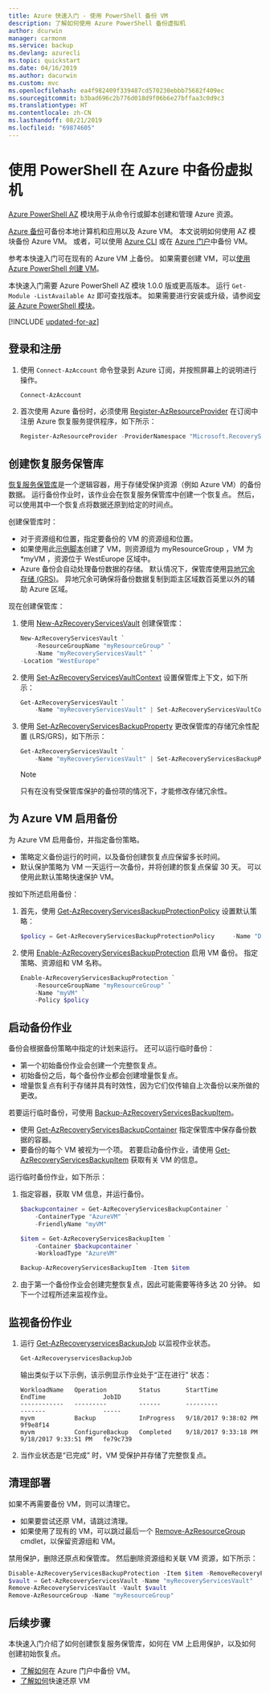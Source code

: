 ```yaml
---
title: Azure 快速入门 - 使用 PowerShell 备份 VM
description: 了解如何使用 Azure PowerShell 备份虚拟机
author: dcurwin
manager: carmonm
ms.service: backup
ms.devlang: azurecli
ms.topic: quickstart
ms.date: 04/16/2019
ms.author: dacurwin
ms.custom: mvc
ms.openlocfilehash: ea4f982409f339487cd570230ebbb75682f409ec
ms.sourcegitcommit: b3bad696c2b776d018d9f06b6e27bffaa3c0d9c3
ms.translationtype: HT
ms.contentlocale: zh-CN
ms.lasthandoff: 08/21/2019
ms.locfileid: "69874605"
---
```

# <a name="back-up-a-virtual-machine-in-azure-with-powershell"></a>使用 PowerShell 在 Azure 中备份虚拟机

[Azure PowerShell AZ](https://docs.microsoft.com/powershell/azure/new-azureps-module-az?view=azps-1.4.0) 模块用于从命令行或脚本创建和管理 Azure 资源。 

[Azure 备份](backup-overview.md)可备份本地计算机和应用以及 Azure VM。 本文说明如何使用 AZ 模块备份 Azure VM。 或者，可以使用 [Azure CLI](quick-backup-vm-cli.md) 或在 [Azure 门户](quick-backup-vm-portal.md)中备份 VM。

参考本快速入门可在现有的 Azure VM 上备份。 如果需要创建 VM，可以[使用 Azure PowerShell 创建 VM](../virtual-machines/scripts/virtual-machines-windows-powershell-sample-create-vm.md?toc=%2fpowershell%2fmodule%2ftoc.json)。

本快速入门需要 Azure PowerShell AZ 模块 1.0.0 版或更高版本。 运行 `Get-Module -ListAvailable Az` 即可查找版本。 如果需要进行安装或升级，请参阅[安装 Azure PowerShell 模块](/powershell/azure/install-az-ps)。

[!INCLUDE [updated-for-az](../../includes/updated-for-az.md)]

## <a name="sign-in-and-register"></a>登录和注册

1. 使用 `Connect-AzAccount` 命令登录到 Azure 订阅，并按照屏幕上的说明进行操作。

    ```powershell
    Connect-AzAccount
    ```
2. 首次使用 Azure 备份时，必须使用 [Register-AzResourceProvider](/powershell/module/az.Resources/Register-azResourceProvider) 在订阅中注册 Azure 恢复服务提供程序，如下所示：

    ```powershell
    Register-AzResourceProvider -ProviderNamespace "Microsoft.RecoveryServices"
    ```


## <a name="create-a-recovery-services-vault"></a>创建恢复服务保管库

[恢复服务保管库](backup-azure-recovery-services-vault-overview.md)是一个逻辑容器，用于存储受保护资源（例如 Azure VM）的备份数据。 运行备份作业时，该作业会在恢复服务保管库中创建一个恢复点。 然后，可以使用其中一个恢复点将数据还原到给定的时间点。

创建保管库时：

- 对于资源组和位置，指定要备份的 VM 的资源组和位置。
- 如果使用此[示例脚本](../virtual-machines/scripts/virtual-machines-windows-powershell-sample-create-vm.md?toc=%2fpowershell%2fmodule%2ftoc.json)创建了 VM，则资源组为 myResourceGroup  ，VM 为 *myVM  ，资源位于 WestEurope  区域中。
- Azure 备份会自动处理备份数据的存储。 默认情况下，保管库使用[异地冗余存储 (GRS)](../storage/common/storage-redundancy-grs.md)。 异地冗余可确保将备份数据复制到距主区域数百英里以外的辅助 Azure 区域。

现在创建保管库：


1. 使用 [New-AzRecoveryServicesVault](/powershell/module/az.recoveryservices/new-azrecoveryservicesvault) 创建保管库：

    ```powershell
    New-AzRecoveryServicesVault `
        -ResourceGroupName "myResourceGroup" `
        -Name "myRecoveryServicesVault" `
    -Location "WestEurope"
    ```

2. 使用 [Set-AzRecoveryServicesVaultContext](/powershell/module/az.RecoveryServices/Set-azRecoveryServicesVaultContext) 设置保管库上下文，如下所示：

    ```powershell
    Get-AzRecoveryServicesVault `
        -Name "myRecoveryServicesVault" | Set-AzRecoveryServicesVaultContext
    ```

3. 使用 [Set-AzRecoveryServicesBackupProperty](https://docs.microsoft.com/powershell/module/az.recoveryservices/Set-AzRecoveryServicesBackupProperty) 更改保管库的存储冗余性配置 (LRS/GRS)，如下所示：
    
    ```powershell
    Get-AzRecoveryServicesVault `
        -Name "myRecoveryServicesVault" | Set-AzRecoveryServicesBackupProperty -BackupStorageRedundancy LocallyRedundant/GeoRedundant
    ```
    > [!NOTE]
    > 只有在没有受保管库保护的备份项的情况下，才能修改存储冗余性。

## <a name="enable-backup-for-an-azure-vm"></a>为 Azure VM 启用备份

为 Azure VM 启用备份，并指定备份策略。

- 策略定义备份运行的时间，以及备份创建恢复点应保留多长时间。
- 默认保护策略为 VM 一天运行一次备份，并将创建的恢复点保留 30 天。 可以使用此默认策略快速保护 VM。 

按如下所述启用备份：

1. 首先，使用 [Get-AzRecoveryServicesBackupProtectionPolicy](/powershell/module/az.recoveryservices/get-azrecoveryservicesbackupprotectionpolicy) 设置默认策略：

    ```powershell
    $policy = Get-AzRecoveryServicesBackupProtectionPolicy     -Name "DefaultPolicy"
    ```

2. 使用 [Enable-AzRecoveryServicesBackupProtection](/powershell/module/az.recoveryservices/enable-azrecoveryservicesbackupprotection) 启用 VM 备份。 指定策略、资源组和 VM 名称。

    ```powershell
    Enable-AzRecoveryServicesBackupProtection `
        -ResourceGroupName "myResourceGroup" `
        -Name "myVM" `
        -Policy $policy
    ```

## <a name="start-a-backup-job"></a>启动备份作业

备份会根据备份策略中指定的计划来运行。 还可以运行临时备份：

- 第一个初始备份作业会创建一个完整恢复点。
- 初始备份之后，每个备份作业都会创建增量恢复点。
- 增量恢复点有利于存储并具有时效性，因为它们仅传输自上次备份以来所做的更改。

若要运行临时备份，可使用 [Backup-AzRecoveryServicesBackupItem](/powershell/module/az.recoveryservices/get-azrecoveryservicesbackupitem)。 
- 使用 [Get-AzRecoveryServicesBackupContainer](/powershell/module/az.recoveryservices/get-azrecoveryservicesbackupcontainer) 指定保管库中保存备份数据的容器。
- 要备份的每个 VM 被视为一个项。 若要启动备份作业，请使用 [Get-AzRecoveryServicesBackupItem](/powershell/module/az.recoveryservices/get-azrecoveryservicesbackupitem) 获取有关 VM 的信息。

运行临时备份作业，如下所示：

1. 指定容器，获取 VM 信息，并运行备份。

    ```powershell
    $backupcontainer = Get-AzRecoveryServicesBackupContainer `
        -ContainerType "AzureVM" `
        -FriendlyName "myVM"

    $item = Get-AzRecoveryServicesBackupItem `
        -Container $backupcontainer `
        -WorkloadType "AzureVM"

    Backup-AzRecoveryServicesBackupItem -Item $item
    ```

2. 由于第一个备份作业会创建完整恢复点，因此可能需要等待多达 20 分钟。 如下一个过程所述来监视作业。


## <a name="monitor-the-backup-job"></a>监视备份作业

1. 运行 [Get-AzRecoveryservicesBackupJob](/powershell/module/az.recoveryservices/get-azrecoveryservicesbackupjob) 以监视作业状态。

    ```powershell
    Get-AzRecoveryservicesBackupJob
    ```
    输出类似于以下示例，该示例显示作业处于“正在进行”  状态：

    ```output
    WorkloadName   Operation         Status       StartTime              EndTime                JobID
    ------------   ---------         ------       ---------              -------                -----
    myvm           Backup            InProgress   9/18/2017 9:38:02 PM                          9f9e8f14
    myvm           ConfigureBackup   Completed    9/18/2017 9:33:18 PM   9/18/2017 9:33:51 PM   fe79c739
    ```

2. 当作业状态是“已完成”  时，VM 受保护并存储了完整恢复点。


## <a name="clean-up-the-deployment"></a>清理部署

如果不再需要备份 VM，则可以清理它。
- 如果要尝试还原 VM，请跳过清理。
- 如果使用了现有的 VM，可以跳过最后一个 [Remove-AzResourceGroup](/powershell/module/az.resources/remove-azresourcegroup) cmdlet，以保留资源组和 VM。

禁用保护，删除还原点和保管库。 然后删除资源组和关联 VM 资源，如下所示：

```powershell
Disable-AzRecoveryServicesBackupProtection -Item $item -RemoveRecoveryPoints
$vault = Get-AzRecoveryServicesVault -Name "myRecoveryServicesVault"
Remove-AzRecoveryServicesVault -Vault $vault
Remove-AzResourceGroup -Name "myResourceGroup"
```


## <a name="next-steps"></a>后续步骤

本快速入门介绍了如何创建恢复服务保管库，如何在 VM 上启用保护，以及如何创建初始恢复点。 

- [了解如何](tutorial-backup-vm-at-scale.md)在 Azure 门户中备份 VM。
- [了解如何](tutorial-restore-disk.md)快速还原 VM

